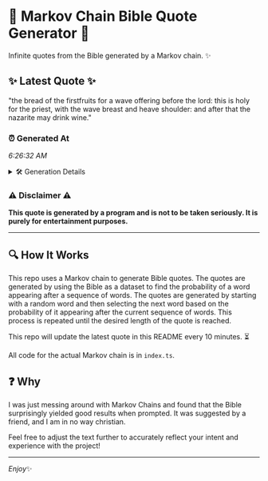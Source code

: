 # 📖 Markov Chain Bible Quote Generator 📖

Infinite quotes from the Bible generated by a Markov chain. ✨

## ✨ Latest Quote ✨
"the bread of the firstfruits for a wave offering before the lord: this is holy for the priest, with the wave breast and heave shoulder: and after that the nazarite may drink wine."

### ⏰ Generated At
*6:26:32 AM*

<details>
    <summary>🛠️ Generation Details</summary>
    <p>
        <strong>🌱 Seed:</strong> the<br>
        <strong>🔄 Iterations:</strong> 32<br>
        <strong>📜 Context History:</strong><br>[ the ]: bread<br>[ the, bread ]: of<br>[ the, bread, of ]: the<br>[ the, bread, of, the ]: firstfruits<br>[ the, bread, of, the, firstfruits ]: for<br>[ the, bread, of, the, firstfruits, for ]: a<br>[ bread, of, the, firstfruits, for, a ]: wave<br>[ of, the, firstfruits, for, a, wave ]: offering<br>[ the, firstfruits, for, a, wave, offering ]: before<br>[ firstfruits, for, a, wave, offering, before ]: the<br>[ for, a, wave, offering, before, the ]: lord:<br>[ a, wave, offering, before, the, lord: ]: this<br>[ wave, offering, before, the, lord:, this ]: is<br>[ offering, before, the, lord:, this, is ]: holy<br>[ before, the, lord:, this, is, holy ]: for<br>[ the, lord:, this, is, holy, for ]: the<br>[ lord:, this, is, holy, for, the ]: priest,<br>[ this, is, holy, for, the, priest, ]: with<br>[ is, holy, for, the, priest,, with ]: the<br>[ holy, for, the, priest,, with, the ]: wave<br>[ for, the, priest,, with, the, wave ]: breast<br>[ the, priest,, with, the, wave, breast ]: and<br>[ priest,, with, the, wave, breast, and ]: heave<br>[ with, the, wave, breast, and, heave ]: shoulder:<br>[ the, wave, breast, and, heave, shoulder: ]: and<br>[ wave, breast, and, heave, shoulder:, and ]: after<br>[ breast, and, heave, shoulder:, and, after ]: that<br>[ and, heave, shoulder:, and, after, that ]: the<br>[ heave, shoulder:, and, after, that, the ]: nazarite<br>[ shoulder:, and, after, that, the, nazarite ]: may<br>[ and, after, that, the, nazarite, may ]: drink<br>[ after, that, the, nazarite, may, drink ]: wine.<br>
    </p>
</details>

### ⚠️ Disclaimer ⚠️
**This quote is generated by a program and is not to be taken seriously. It is purely for entertainment purposes.**

---

## 🔍 How It Works

This repo uses a Markov chain to generate Bible quotes. The quotes are generated by using the Bible as a dataset to find the probability of a word appearing after a sequence of words. The quotes are generated by starting with a random word and then selecting the next word based on the probability of it appearing after the current sequence of words. This process is repeated until the desired length of the quote is reached.

This repo will update the latest quote in this README every 10 minutes. ⏳

All code for the actual Markov chain is in `index.ts`.

## ❓ Why

I was just messing around with Markov Chains and found that the Bible surprisingly yielded good results when prompted. 
It was suggested by a friend, and I am in no way christian.

Feel free to adjust the text further to accurately reflect your intent and experience with the project!

---

*Enjoy*✨
